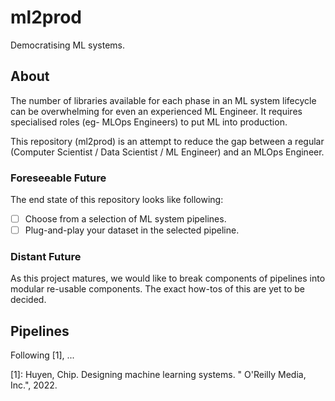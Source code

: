 # ml2prod
Democratising ML systems.

## About
The number of libraries available for each phase in an ML system lifecycle can be overwhelming for even an experienced ML Engineer. It requires specialised roles (eg- MLOps Engineers) to put ML into production.

This repository (ml2prod) is an attempt to reduce the gap between a regular (Computer Scientist / Data Scientist / ML Engineer) and an MLOps Engineer.

### Foreseeable Future
The end state of this repository looks like following:

- [ ] Choose from a selection of ML system pipelines.  
- [ ] Plug-and-play your dataset in the selected pipeline.

### Distant Future
As this project matures, we would like to break components of pipelines into modular re-usable components. The exact how-tos of this are yet to be decided.

## Pipelines
Following [1], ...


[1]: Huyen, Chip. Designing machine learning systems. " O'Reilly Media, Inc.", 2022.